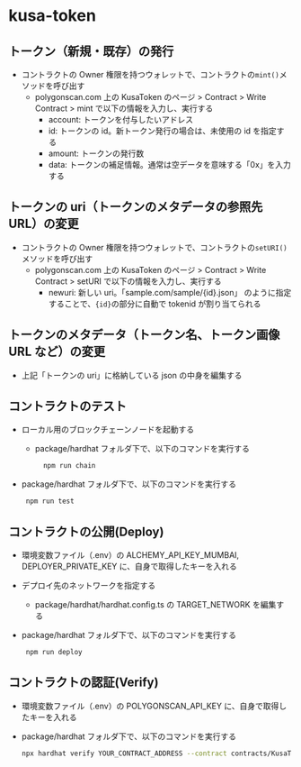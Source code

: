# kusa-token

## トークン（新規・既存）の発行

- コントラクトの Owner 権限を持つウォレットで、コントラクトの`mint()`メソッドを呼び出す
  - polygonscan.com 上の KusaToken のページ > Contract > Write Contract > mint で以下の情報を入力し、実行する
    - account: トークンを付与したいアドレス
    - id: トークンの id。新トークン発行の場合は、未使用の id を指定する
    - amount: トークンの発行数
    - data: トークンの補足情報。通常は空データを意味する「0x」を入力する

## トークンの uri（トークンのメタデータの参照先 URL）の変更

- コントラクトの Owner 権限を持つウォレットで、コントラクトの`setURI()`メソッドを呼び出す
  - polygonscan.com 上の KusaToken のページ > Contract > Write Contract > setURI で以下の情報を入力し、実行する
    - newuri: 新しい uri。「sample.com/sample/{id}.json」 のように指定することで、`{id}`の部分に自動で tokenid が割り当てられる

## トークンのメタデータ（トークン名、トークン画像 URL など）の変更

- 上記「トークンの uri」に格納している json の中身を編集する

## コントラクトのテスト

- ローカル用のブロックチェーンノードを起動する

  - package/hardhat フォルダ下で、以下のコマンドを実行する

    ```zsh
      npm run chain
    ```

- package/hardhat フォルダ下で、以下のコマンドを実行する

  ```zsh
   npm run test
  ```

## コントラクトの公開(Deploy)

- 環境変数ファイル（.env）の ALCHEMY_API_KEY_MUMBAI, DEPLOYER_PRIVATE_KEY に、自身で取得したキーを入れる
- デプロイ先のネットワークを指定する
  - package/hardhat/hardhat.config.ts の TARGET_NETWORK を編集する
- package/hardhat フォルダ下で、以下のコマンドを実行する

  ```zsh
   npm run deploy
  ```

## コントラクトの認証(Verify)

- 環境変数ファイル（.env）の POLYGONSCAN_API_KEY に、自身で取得したキーを入れる
- package/hardhat フォルダ下で、以下のコマンドを実行する

  ```zsh
  npx hardhat verify YOUR_CONTRACT_ADDRESS --contract contracts/KusaToken.sol:KusaToken --network NETWORK_NAME
  ```
